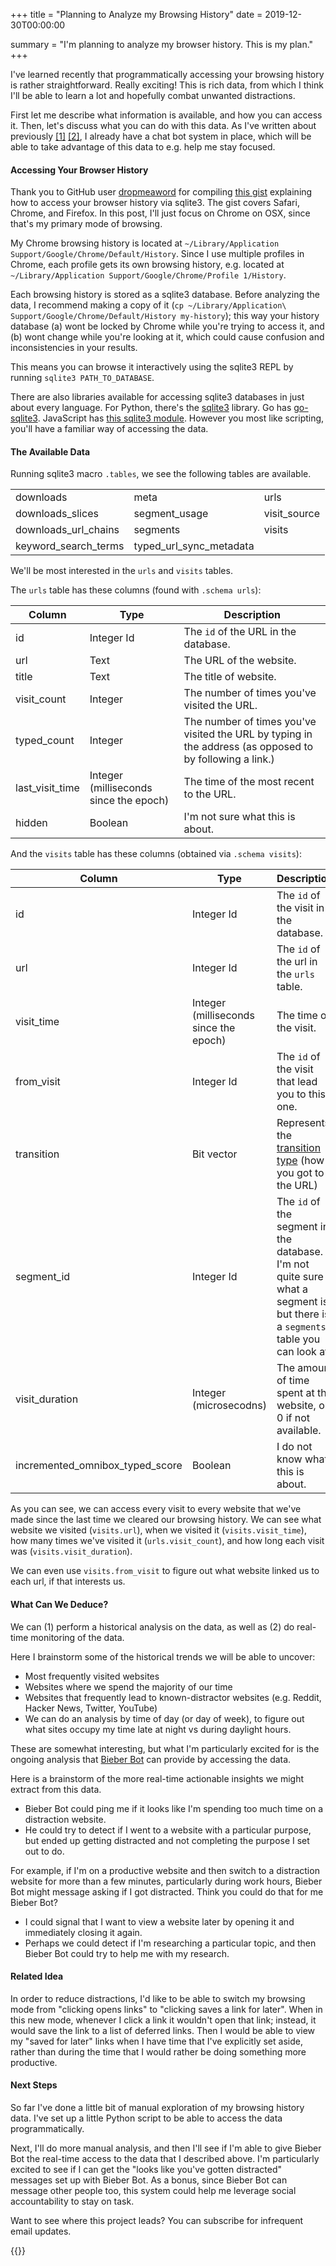 +++
title = "Planning to Analyze my Browsing History"
date = 2019-12-30T00:00:00

summary = "I'm planning to analyze my browser history. This is my plan."
+++

I've learned recently that programmatically accessing your browsing history is rather straightforward. Really exciting! This is rich data, from which I think I'll be able to learn a lot and hopefully combat unwanted distractions.

First let me describe what information is available, and how you can access it. Then, let's discuss what you can do with this data. As I've written about previously [[1]](/projects/bieber-bot/) [[2]](https://davidbieber.com/post/2019-12-29-track-your-life-in-a-spreadsheet/), I already have a chat bot system in place, which will be able to take advantage of this data to e.g. help me stay focused.


#### Accessing Your Browser History

Thank you to GitHub user [dropmeaword](https://github.com/dropmeaword) for compiling [this gist](https://gist.github.com/dropmeaword/9372cbeb29e8390521c2) explaining how to access your browser history via sqlite3. The gist covers Safari, Chrome, and Firefox. In this post, I'll just focus on Chrome on OSX, since that's my primary mode of browsing.

My Chrome browsing history is located at `~/Library/Application Support/Google/Chrome/Default/History`. Since I use multiple profiles in Chrome, each profile gets its own browsing history, e.g. located at `~/Library/Application Support/Google/Chrome/Profile 1/History`. 

Each browsing history is stored as a sqlite3 database. Before analyzing the data, I recommend making a copy of it (`cp ~/Library/Application\ Support/Google/Chrome/Default/History my-history`); this way your history database (a) wont be locked by Chrome while you're trying to access it, and (b) wont change while you're looking at it, which could cause confusion and inconsistencies in your results.

This means you can browse it interactively using the sqlite3 REPL by running `sqlite3 PATH_TO_DATABASE`.

There are also libraries available for accessing sqlite3 databases in just about every language. For Python, there's the [sqlite3](https://docs.python.org/3/library/sqlite3.html) library. Go has [go-sqlite3](https://godoc.org/github.com/mattn/go-sqlite3). JavaScript has [this sqlite3 module](https://www.sqlitetutorial.net/sqlite-nodejs/). However you most like scripting, you'll have a familiar way of accessing the data.

#### The Available Data

Running sqlite3 macro `.tables`, we see the following tables are available.

| | | |
|---|---|---|
|downloads              |  meta                      |urls  |                   
|downloads_slices       |  segment_usage             |visit_source  |           
|downloads_url_chains   |  segments                  |visits  |                 
|keyword_search_terms   |  typed_url_sync_metadata |  |

We'll be most interested in the `urls` and `visits` tables.

The `urls` table has these columns (found with `.schema urls`):

| Column | Type | Description |
|----------------|--------|---|
|id              | Integer Id | The `id` of the URL in the database. |
|url             | Text       | The URL of the website. |
|title           | Text       | The title of website. |                 
|visit_count     | Integer    | The number of times you've visited the URL. |
|typed_count     | Integer    | The number of times you've visited the URL by typing in the address (as opposed to by following a link.) |
|last_visit_time | Integer (milliseconds since the epoch)       | The time of the most recent to the URL. |
|hidden          | Boolean    | I'm not sure what this is about. |

And the `visits` table has these columns (obtained via `.schema visits`):

| Column | Type | Description |
|----------------|--------|---|
|id                               | Integer Id | The `id` of the visit in the database. |                   
|url                              | Integer Id | The `id` of the url in the `urls` table. |           
|visit_time                       | Integer (milliseconds since the epoch) | The time of the visit. |                 
|from_visit                       | Integer Id | The `id` of the visit that lead you to this one. |
|transition                       | Bit vector | Represents the [transition type](https://developer.chrome.com/extensions/history#transition_types) (how you got to the URL) |
|segment_id                       | Integer Id | The `id` of the segment in the database. I'm not quite sure what a segment is, but there is a `segments` table you can look at. |
|visit_duration                   | Integer (microsecodns) | The amount of time spent at the website, or 0 if not available. |
|incremented_omnibox_typed_score  | Boolean    | I do not know what this is about. |


As you can see, we can access every visit to every website that we've made since the last time we cleared our browsing history. We can see what website we visited (`visits.url`), when we visited it (`visits.visit_time`), how many times we've visited it (`urls.visit_count`), and how long each visit was (`visits.visit_duration`).

We can even use `visits.from_visit` to figure out what website linked us to each url, if that interests us.


#### What Can We Deduce?

We can (1) perform a historical analysis on the data, as well as (2) do real-time monitoring of the data.

Here I brainstorm some of the historical trends we will be able to uncover:

- Most frequently visited websites
- Websites where we spend the majority of our time
- Websites that frequently lead to known-distractor websites (e.g. Reddit, Hacker News, Twitter, YouTube)
- We can do an analysis by time of day (or day of week), to figure out what sites occupy my time late at night vs during daylight hours.

These are somewhat interesting, but what I'm particularly excited for is the ongoing analysis that [Bieber Bot](/projects/bieber-bot) can provide by accessing the data.

Here is a brainstorm of the more real-time actionable insights we might extract from this data.

- Bieber Bot could ping me if it looks like I'm spending too much time on a distraction website.
- He could try to detect if I went to a website with a particular purpose, but ended up getting distracted and not completing the purpose I set out to do.

For example, if I'm on a productive website and then switch to a distraction website for more than a few minutes, particularly during work hours, Bieber Bot might message asking if I got distracted. Think you could do that for me Bieber Bot?

- I could signal that I want to view a website later by opening it and immediately closing it again.
- Perhaps we could detect if I'm researching a particular topic, and then Bieber Bot could try to help me with my research.


#### Related Idea

In order to reduce distractions, I'd like to be able to switch my browsing mode from "clicking opens links" to "clicking saves a link for later". When in this new mode, whenever I click a link it wouldn't open that link; instead, it would save the link to a list of deferred links.
Then I would be able to view my "saved for later" links when I have time that I've explicitly set aside, rather than during the time that I would rather be doing something more productive.


#### Next Steps

So far I've done a little bit of manual exploration of my browsing history data. I've set up a little Python script to be able to access the data programmatically.

Next, I'll do more manual analysis, and then I'll see if I'm able to give Bieber Bot the real-time access to the data that I described above. I'm particularly excited to see if I can get the "looks like you've gotten distracted" messages set up with Bieber Bot. As a bonus, since Bieber Bot can message other people too, this system could help me leverage social accountability to stay on task.


Want to see where this project leads? You can subscribe for infrequent email updates.

{{<mailchimp>}}
